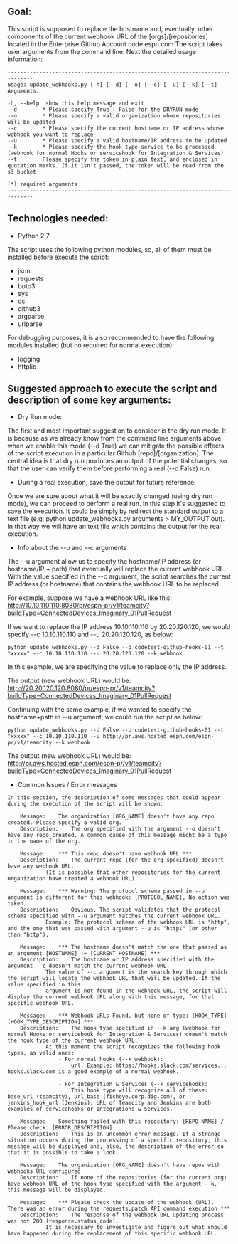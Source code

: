 ## Goal:

This script is supposed to replace the hostname and, eventually, other components of the current webhook URL of the [orgs]/[repositories] located in the Enterprise Github Account code.espn.com
The script takes user arguments from the command line. Next the detailed usage information:

```
------------------------------------------------------------------------------
usage: update_webhooks.py [-h] [--d] [--o] [--c] [--u] [--k] [--t]
Arguments:

-h, --help  show this help message and exit
--d        * Please specify True | False for the DRYRUN mode
--o        * Please specify a valid organization whose repositories will be updated
--c        * Please specify the current hostname or IP address whose webhook you want to replace
--u        * Please specify a valid hostname/IP address to be updated
--k        * Please specify the hook type service to be processed (webhook for normal Hooks or servicehook for Integration & Services)
--t        Please specify the token in plain text, and enclosed in quotation marks. If it isn't passed, the token will be read from the s3 bucket

(*) required arguments
------------------------------------------------------------------------------
```

## Technologies needed:

- Python 2.7

The script uses the following python modules, so, all of them must be installed before execute the script:
- json
- requests
- boto3
- sys
- os
- github3
- argparse
- urlparse

For debugging purposes, it is also recommended to have the following modules installed
(but no required for normal execution):
- logging
- httplib


## Suggested approach to execute the script and description of some key arguments:

- Dry Run mode:

The first and most important suggestion to consider is the dry run mode. It is because as we already know from the command line arguments above, when we enable this mode (--d True) we can mitigate the possible effects of the script execution in a particular Github [repo]/[organization].
The central idea is that dry run produces an output of the potential changes, so that the user can verify them before performing a real (--d False) run.



- During a real execution, save the output for future reference:

Once we are sure about what it will be exactly changed (using dry run mode), we can proceed to perform a real run.
In this step it's suggested to save the execution. It could be simply by redirect the standard output to a text file (e.g: python update_webhooks.py arguments > MY_OUTPUT.out).
In that way we will have an text file which contains the output for the real execution.



- Info about the --u and --c arguments

The --u argument allow us to specify the hostname/IP address (or hostname/IP + path) that eventually will replace the current webhook URL.
With the value specified in the --c argument, the script searches the current IP address (or hostname) that contains the webhook URL to be replaced.

For example, suppose we have a webhook URL like this:
http://10.10.110.110:8080/pr/espn-pr/v1/teamcity?buildType=ConnectedDevices_Imaginary_01PullRequest

If we want to replace the IP address 10.10.110.110 by 20.20.120.120, we would specify --c 10.10.110.110 and --u 20.20.120.120, as below:

```
python update_webhooks.py --d False --o codetest-github-hooks-01 --t "xxxxx" --c 10.10.110.110 --u 20.20.120.120 --k webhook
```

In this example, we are specifying the value to replace only the IP address.

The output (new webhook URL) would be:
http://20.20.120.120:8080/pr/espn-pr/v1/teamcity?buildType=ConnectedDevices_Imaginary_01PullRequest

Continuing with the same example, if we wanted to specify the hostname+path in --u argument, we could run the script as below:

```
python update_webhooks.py --d False --o codetest-github-hooks-01 --t "xxxxx" --c 10.10.110.110 --u http://pr.aws.hosted.espn.com/espn-pr/v1/teamcity --k webhook
```

The output (new webhook URL) would be:
http://pr.aws.hosted.espn.com/espn-pr/v1/teamcity?buildType=ConnectedDevices_Imaginary_01PullRequest




- Common Issues / Error messages

```
In this section, the description of some messages that could appear during the execution of the script will be shown:

	Message:	The organization [ORG_NAME] doesn't have any repo created. Please specify a valid org.
	Description: 	The org specified with the argument --o doesn't have any repo created. A common cause of this message might be a typo in the name of the org.
	
	Message:	*** This repo doesn't have webhook URL ***
	Description:	The current repo (for the org specified) doesn't have any webhook URL. 
			(It is possible that other repositories for the current organization have created a webhook URL).

	Message:	*** Warning: The protocol schema passed in --u argument is different for this webhook: [PROTOCOL_NAME], No action was taken
	Description:	Obvious. The script validates that the protocol schema specified with --u argument matches the current webhook URL.
			Example: The protocol schema of the webhook URL is "http", and the one that was passed with argument --u is "https" (or other than "http").
	
	Message:	*** The hostname doesn't match the one that passed as an argument [HOSTNAME] != [CURRENT_HOSTNAME] ***
	Description:	The hostname or IP address specified with the argument --c doesn't match the current webhook URL.
			The value of --c argument is the search key through which the script will locate the webhook URL that will be updated. If the value specified in this 
			argument is not found in the webhook URL, the script will display the current webhook URL along with this message, for that specific webhook URL.
	
	Message:	*** Webhook URLs Found, but none of type: [HOOK_TYPE] [HOOK_TYPE_DESCRIPTION] ***
	Description:	The hook type specified in --k arg (webhook for normal Hooks or servicehook for Integration & Services) doesn't match the hook type of the current webhook URL.
			At this moment the script recognizes the following hook types, as valid ones: 
				- For normal hooks (--k webhook): 
					url. Example: https://hooks.slack.com/services... hooks.slack.com is a good example of a normal webhook.
							
				- For Integration & Services (--k servicehook): 
					This hook type will recognize all of these: base_url (teamcity), url_base (fisheye.corp.dig.com), or jenkins_hook_url (Jenkins). URL of Teamcity and Jenkins are both examples of servicehooks or Integrations & Services.
					
	Message:	Something failed with this repository: [REPO NAME] / Please check: [ERROR_DESCRIPTION]
	Description:	This is an uncommon error message. If a strange situation occurs during the processing of a specific repository, this message will be displayed and, also, the description of the error so that it is possible to take a look.
	
	Message:	The organization [ORG_NAME] doesn't have repos with webhooks URL configured
	Description:	If none of the repositories (for the current org) have webhook URL of the hook type specified with the argument --k, this message will be displayed.
	
	Message:	*** Please check the update of the webhook (URL). There was an error during the requests.patch API command execution ***
	Description: 	The response of the webhook URL updating process was not 200 (response.status_code).
			It is necessary to investigate and figure out what should have happened during the replacement of this specific webhook URL.
```

